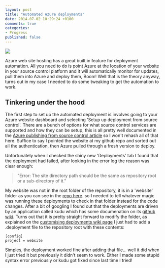 ```yaml
---
layout: post
title: "Automated Azure deployments"
date: 2014-07-02 10:29:24 +0100
comments: true
categories: 
- Progress
published: false
---
```


<img src="http://imagizer.imageshack.us/v2/320x240q90/850/r38o.jpg" class="alignleft" alttext="Wall-e the robot" />

Azure web site hosting has a great built in feature for deployment automation. All you need to do is point Azure at the location of your website in your source control platform and it will automatically monitor for updates, pull them into Azure and deploy them, Boom! Well that is the theory anyway, turns out in my case I needed to do some tweaking to get the automation to work.

## Tinkering under the hood

The first step to set up the automated deployment is involves going to your Azure website dashboard and selecting 'Setup up deployment from source control'. There are a bunch of options for what source control services are supported and how they can be setup, this is all pretty well documented in the [Azure publishing from source control article]("https://azure.microsoft.com/en-us/documentation/articles/web-sites-publish-source-control/") so I won't rehash all of that here. Suffice to say I pointed the website at my github repo and sorted out all the authentication, then Azure pulled through a fresh version to deploy.

Unfortunately when I checked the shiny new 'Deployments' tab I found that the deployment had failed, after looking in the error log the reason was clear enough:

> "Error: The site directory path should be the same as repository root or a sub-directory of it."

My website was not in the root folder of the repository, it is in a 'website' folder as you can see in the [repo here]("https://github.com/MikeHook/MSTC"). so I needed to tell whatever magic was running these deployments to check in that folder instead for the code changes. After a bit of googling I found out that the deployments are driven by an application called kudu which has some documenation on its [github wiki]("https://github.com/projectkudu/kudu/wiki"). Turns out that it is pretty straight forward to modify the folder, as explained on the [customising deployments wiki page]("https://github.com/projectkudu/kudu/wiki/Customizing-deployments") I just had to add a .deployment file to the repository root with these contents:

    [config]
    project = website

Simples, the deployment worked fine after adding that file... well it did when I just tried it but previously it didn't seem to work. Either I made some stupid syntax error previously or kudu got fixed since last time I tried!
